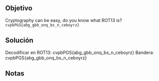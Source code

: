 ## Objetivo
Cryptography can be easy, do you know what ROT13 is? `cvpbPGS{abg_gbb_onq_bs_n_ceboyrz}`
## Solución

Decodificar en ROT13: cvpbPGS{abg_gbb_onq_bs_n_ceboyrz}
Bandera: cvpbPGS{abg_gbb_onq_bs_n_ceboyrz}
## Notas